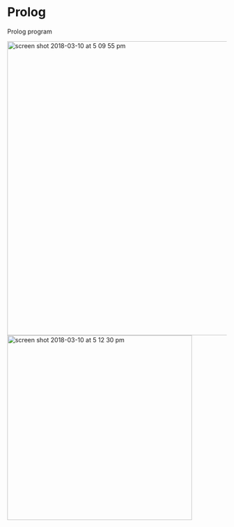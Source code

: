 # Prolog
Prolog program

<img width="675" alt="screen shot 2018-03-10 at 5 09 55 pm" src="https://user-images.githubusercontent.com/20143504/37247787-8fa69d6a-2486-11e8-93a8-473747e43648.png">

<img width="424" alt="screen shot 2018-03-10 at 5 12 30 pm" src="https://user-images.githubusercontent.com/20143504/37247788-9393729a-2486-11e8-8efd-6bf526d3f591.png">
